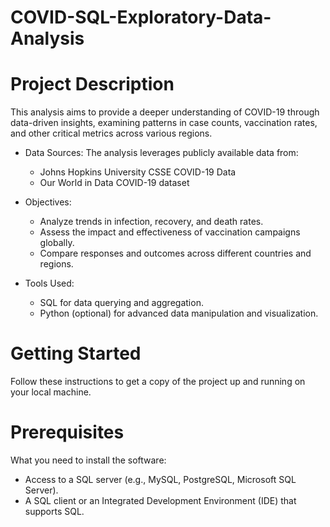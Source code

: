 # COVID-SQL-Exploratory-Data-Analysis

# Project Description
This analysis aims to provide a deeper understanding of COVID-19 through data-driven insights, examining patterns in case counts, vaccination rates, and other critical metrics across various regions.

* Data Sources: The analysis leverages publicly available data from:

  * Johns Hopkins University CSSE COVID-19 Data
  * Our World in Data COVID-19 dataset
  
* Objectives:

  * Analyze trends in infection, recovery, and death rates.
  * Assess the impact and effectiveness of vaccination campaigns globally.
  * Compare responses and outcomes across different countries and regions.
 
* Tools Used:

  * SQL for data querying and aggregation.
  * Python (optional) for advanced data manipulation and visualization.

# Getting Started
Follow these instructions to get a copy of the project up and running on your local machine.

# Prerequisites
What you need to install the software:

* Access to a SQL server (e.g., MySQL, PostgreSQL, Microsoft SQL Server).
* A SQL client or an Integrated Development Environment (IDE) that supports SQL.
